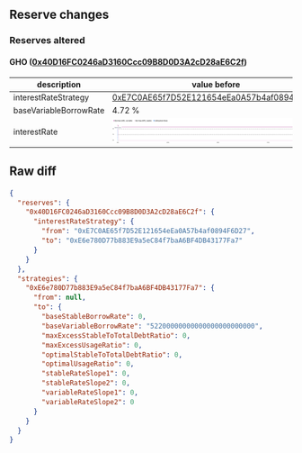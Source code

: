 ## Reserve changes

### Reserves altered

#### GHO ([0x40D16FC0246aD3160Ccc09B8D0D3A2cD28aE6C2f](https://etherscan.io/address/0x40D16FC0246aD3160Ccc09B8D0D3A2cD28aE6C2f))

| description | value before | value after |
| --- | --- | --- |
| interestRateStrategy | [0xE7C0AE65f7D52E121654eEa0A57b4af0894F6D27](https://etherscan.io/address/0xE7C0AE65f7D52E121654eEa0A57b4af0894F6D27) | [0xE6e780D77b883E9a5eC84f7baA6BF4DB43177Fa7](https://etherscan.io/address/0xE6e780D77b883E9a5eC84f7baA6BF4DB43177Fa7) |
| baseVariableBorrowRate | 4.72 % | 5.22 % |
| interestRate | ![before](/.assets/b88e72716b27c4283bf4287c6417a41bc5b4a2b4.svg) | ![after](/.assets/936d41702486b0b1a932c2191e3bd4ac30b0280f.svg) |

## Raw diff

```json
{
  "reserves": {
    "0x40D16FC0246aD3160Ccc09B8D0D3A2cD28aE6C2f": {
      "interestRateStrategy": {
        "from": "0xE7C0AE65f7D52E121654eEa0A57b4af0894F6D27",
        "to": "0xE6e780D77b883E9a5eC84f7baA6BF4DB43177Fa7"
      }
    }
  },
  "strategies": {
    "0xE6e780D77b883E9a5eC84f7baA6BF4DB43177Fa7": {
      "from": null,
      "to": {
        "baseStableBorrowRate": 0,
        "baseVariableBorrowRate": "52200000000000000000000000",
        "maxExcessStableToTotalDebtRatio": 0,
        "maxExcessUsageRatio": 0,
        "optimalStableToTotalDebtRatio": 0,
        "optimalUsageRatio": 0,
        "stableRateSlope1": 0,
        "stableRateSlope2": 0,
        "variableRateSlope1": 0,
        "variableRateSlope2": 0
      }
    }
  }
}
```